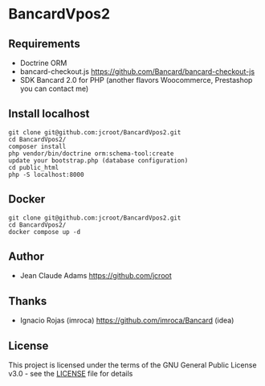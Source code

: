 # BancardVpos2

## Requirements

- Doctrine ORM
- bancard-checkout.js https://github.com/Bancard/bancard-checkout-js
- SDK Bancard 2.0 for PHP (another flavors Woocommerce, Prestashop you can contact me)

## Install localhost
```
git clone git@github.com:jcroot/BancardVpos2.git
cd BancardVpos2/
composer install
php vendor/bin/doctrine orm:schema-tool:create 
update your bootstrap.php (database configuration)
cd public_html
php -S localhost:8000
``` 

## Docker
````
git clone git@github.com:jcroot/BancardVpos2.git
cd BancardVpos2/
docker compose up -d
````

## Author
- Jean Claude Adams https://github.com/jcroot

## Thanks
- Ignacio Rojas (imroca) https://github.com/imroca/Bancard (idea)

## License

This project is licensed under the terms of the GNU General Public License v3.0 - see the [LICENSE](LICENSE) file for details